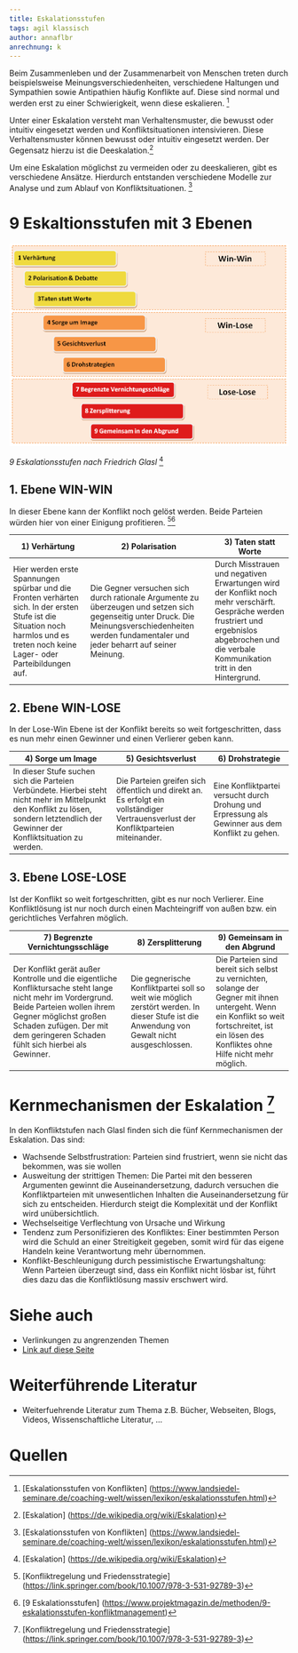 ```yaml
---
title: Eskalationsstufen
tags: agil klassisch
author: annaflbr
anrechnung: k
---
```


Beim Zusammenleben und der Zusammenarbeit von Menschen treten durch beispielsweise Meinungsverschiedenheiten, verschiedene Haltungen und Sympathien sowie Antipathien häufig Konflikte auf. Diese sind normal und werden erst zu einer Schwierigkeit, wenn diese eskalieren. [^1]

Unter einer Eskalation versteht man Verhaltensmuster, die bewusst oder intuitiv eingesetzt werden und Konfliktsituationen intensivieren. Diese Verhaltensmuster können bewusst oder intuitiv eingesetzt werden. Der Gegensatz hierzu ist die Deeskalation.[^2] 

Um eine Eskalation möglichst zu vermeiden oder zu deeskalieren, gibt es verschiedene Ansätze. Hierdurch entstanden verschiedene Modelle zur Analyse und zum Ablauf von Konfliktsituationen. [^1]

# 9 Eskaltionsstufen mit 3 Ebenen

![9-eskalationsstufen](Eskalationsstufen/9-eskalationsstufen.png)

*9 Eskalationsstufen nach Friedrich Glasl* [^2] 

## 1. Ebene WIN-WIN
In dieser Ebene kann der Konflikt noch gelöst werden. Beide Parteien würden hier von einer Einigung profitieren.  [^4][^5] 

| 1) Verhärtung  | 2) Polarisation | 3) Taten statt Worte |
| ------------- | ------------- | ---------------|
| Hier werden erste Spannungen spürbar und die Fronten verhärten sich. In der ersten Stufe ist die Situation noch harmlos und es treten noch keine Lager- oder Parteibildungen auf.  | Die Gegner versuchen sich durch rationale Argumente zu überzeugen und setzen sich gegenseitig unter Druck. Die Meinungsverschiedenheiten werden fundamentaler und jeder beharrt auf seiner Meinung. | Durch Misstrauen und negativen Erwartungen wird der Konflikt noch mehr verschärft. Gespräche werden frustriert und ergebnislos abgebrochen und die verbale Kommunikation tritt in den Hintergrund.  |

## 2. Ebene WIN-LOSE
In der Lose-Win Ebene ist der Konflikt bereits so weit fortgeschritten, dass es nun mehr einen Gewinner und einen Verlierer geben kann.

| 4) Sorge um Image  | 5) Gesichtsverlust | 6) Drohstrategie |
| ------------- | ------------- | ---------------|
| In dieser Stufe suchen sich die Parteien Verbündete. Hierbei steht nicht mehr im Mittelpunkt den Konflikt zu lösen, sondern letztendlich der Gewinner der Konfliktsituation zu werden. | Die Parteien greifen sich öffentlich und direkt an. Es erfolgt ein vollständiger Vertrauensverlust der Konfliktparteien miteinander. | Eine Konfliktpartei versucht durch Drohung und Erpressung als Gewinner aus dem Konflikt zu gehen. |

## 3. Ebene LOSE-LOSE
Ist der Konflikt so weit fortgeschritten, gibt es nur noch Verlierer. Eine Konfliktlösung ist nur noch durch einen Machteingriff von außen bzw. ein gerichtliches Verfahren möglich. 

| 7) Begrenzte Vernichtungsschläge  | 8) Zersplitterung | 9) Gemeinsam in den Abgrund |
| ------------- | ------------- | ---------------|
| Der Konflikt gerät außer Kontrolle und die eigentliche Konfliktursache steht lange nicht mehr im Vordergrund. Beide Parteien wollen ihrem Gegner möglichst großen Schaden zufügen. Der mit dem geringeren Schaden fühlt sich hierbei als Gewinner.  | Die gegnerische Konfliktpartei soll so weit wie möglich zerstört werden. In dieser Stufe ist die Anwendung von Gewalt nicht ausgeschlossen.  | Die Parteien sind bereit sich selbst zu vernichten, solange der Gegner mit ihnen untergeht. Wenn ein Konflikt so weit fortschreitet, ist ein lösen des Konfliktes ohne Hilfe nicht mehr möglich. |

# Kernmechanismen der Eskalation [^4]
In den Konfliktstufen nach Glasl finden sich die fünf Kernmechanismen der Eskalation. Das sind:

*	Wachsende Selbstfrustration: 
Parteien sind frustriert, wenn sie nicht das bekommen, was sie wollen
*	Ausweitung der strittigen Themen:
Die Partei mit den besseren Argumenten gewinnt die Auseinandersetzung, dadurch versuchen die Konfliktparteien mit unwesentlichen Inhalten die Auseinandersetzung für sich zu entscheiden. Hierdurch steigt die Komplexität und der Konflikt wird unübersichtlich.
*	Wechselseitige Verflechtung von Ursache und Wirkung
*	Tendenz zum Personifizieren des Konfliktes:
Einer bestimmten Person wird die Schuld an einer Streitigkeit gegeben, somit wird für das eigene Handeln keine Verantwortung mehr übernommen.
*	Konflikt-Beschleunigung durch pessimistische Erwartungshaltung: 
Wenn Parteien überzeugt sind, dass ein Konflikt nicht lösbar ist, führt dies dazu das die Konfliktlösung massiv erschwert wird.


# Siehe auch

* Verlinkungen zu angrenzenden Themen
* [Link auf diese Seite](Eskalationsstufen.md)

# Weiterführende Literatur

* Weiterfuehrende Literatur zum Thema z.B. Bücher, Webseiten, Blogs, Videos, Wissenschaftliche Literatur, ...

# Quellen
[^1]: [Eskalationsstufen von Konflikten] (https://www.landsiedel-seminare.de/coaching-welt/wissen/lexikon/eskalationsstufen.html)
[^2]: [Eskalation] (https://de.wikipedia.org/wiki/Eskalation)
[^3]: [Die 9 Eskalationsstufen und wie Konflikte sich lösen lassen!] (https://greator.com/eskalationsstufen/)
[^4]: [Konfliktregelung und Friedensstrategie] (https://link.springer.com/book/10.1007/978-3-531-92789-3)
[^5]: [9 Eskalationsstufen] (https://www.projektmagazin.de/methoden/9-eskalationsstufen-konfliktmanagement)
